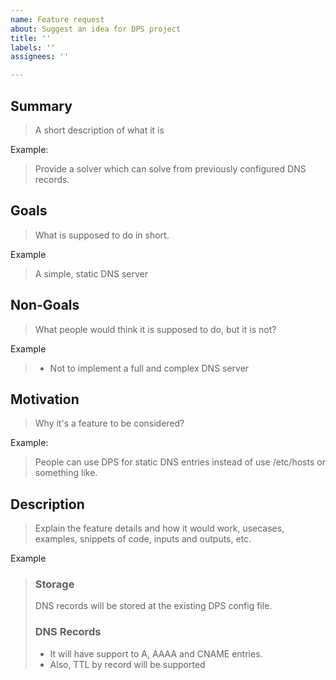 ```yaml
---
name: Feature request
about: Suggest an idea for DPS project
title: ''
labels: ''
assignees: ''

---
```


## Summary

> A short description of what it is

Example:

> Provide a solver which can solve from previously configured DNS records.

## Goals

> What is supposed to do in short.

Example

> A simple, static DNS server

## Non-Goals

> What people would think it is supposed to do, but it is not?

Example
> * Not to implement a full and complex DNS server

## Motivation

> Why it's a feature to be considered?

Example:

> People can use DPS for static DNS entries instead of use /etc/hosts or something like.

## Description

> Explain the feature details and how it would work, usecases, examples, snippets of code, inputs and outputs, etc.

Example

> ### Storage
>
> DNS records will be stored at the existing DPS config file.
>
> ### DNS Records 
> * It will have support to A, AAAA and CNAME entries.
> * Also, TTL by record will be supported
